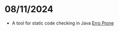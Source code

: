 # 08/11/2024

- A tool for static code checking in Java [Erro Prone](https://github.com/google/error-prone)
